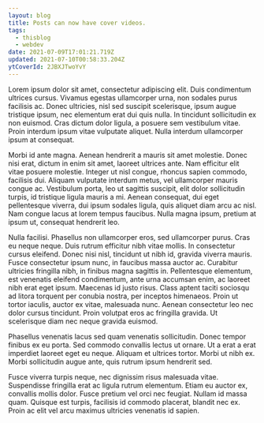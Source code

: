 ```yaml
---
layout: blog
title: Posts can now have cover videos.
tags:
  - thisblog
  - webdev
date: 2021-07-09T17:01:21.719Z
updated: 2021-07-10T00:58:33.204Z
ytCoverId: 2JBXJTwoYvY
---
```

Lorem ipsum dolor sit amet, consectetur adipiscing elit. Duis condimentum ultrices cursus. Vivamus egestas ullamcorper urna, non sodales purus facilisis ac. Donec ultricies, nisl sed suscipit scelerisque, ipsum augue tristique ipsum, nec elementum erat dui quis nulla. In tincidunt sollicitudin ex non euismod. Cras dictum dolor ligula, a posuere sem vestibulum vitae. Proin interdum ipsum vitae vulputate aliquet. Nulla interdum ullamcorper ipsum at consequat.

Morbi id ante magna. Aenean hendrerit a mauris sit amet molestie. Donec nisi erat, dictum in enim sit amet, laoreet ultrices ante. Nam efficitur elit vitae posuere molestie. Integer ut nisl congue, rhoncus sapien commodo, facilisis dui. Aliquam vulputate interdum metus, vel ullamcorper mauris congue ac. Vestibulum porta, leo ut sagittis suscipit, elit dolor sollicitudin turpis, id tristique ligula mauris a mi. Aenean consequat, dui eget pellentesque viverra, dui ipsum sodales ligula, quis aliquet diam arcu ac nisl. Nam congue lacus at lorem tempus faucibus. Nulla magna ipsum, pretium at ipsum ut, consequat hendrerit leo.

Nulla facilisi. Phasellus non ullamcorper eros, sed ullamcorper purus. Cras eu neque neque. Duis rutrum efficitur nibh vitae mollis. In consectetur cursus eleifend. Donec nisi nisl, tincidunt ut nibh id, gravida viverra mauris. Fusce consectetur ipsum nunc, in faucibus massa auctor ac. Curabitur ultricies fringilla nibh, in finibus magna sagittis in. Pellentesque elementum, est venenatis eleifend condimentum, ante urna accumsan enim, ac laoreet nibh erat eget ipsum. Maecenas id justo risus. Class aptent taciti sociosqu ad litora torquent per conubia nostra, per inceptos himenaeos. Proin ut tortor iaculis, auctor ex vitae, malesuada nunc. Aenean consectetur leo nec dolor cursus tincidunt. Proin volutpat eros ac fringilla gravida. Ut scelerisque diam nec neque gravida euismod.

Phasellus venenatis lacus sed quam venenatis sollicitudin. Donec tempor finibus ex eu porta. Sed commodo convallis lectus ut ornare. Ut a erat a erat imperdiet laoreet eget eu neque. Aliquam et ultrices tortor. Morbi ut nibh ex. Morbi sollicitudin augue ante, quis rutrum ipsum hendrerit sed.

Fusce viverra turpis neque, nec dignissim risus malesuada vitae. Suspendisse fringilla erat ac ligula rutrum elementum. Etiam eu auctor ex, convallis mollis dolor. Fusce pretium vel orci nec feugiat. Nullam id massa quam. Quisque est turpis, facilisis id commodo placerat, blandit nec ex. Proin ac elit vel arcu maximus ultricies venenatis id sapien.